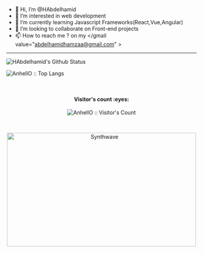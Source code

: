 - 👋 Hi, I’m @HAbdelhamid
- 👀 I’m interested in web development 
- 🌱 I’m currently learning Javascript Frameworks(React,Vue,Angular)
- 💞️ I’m looking to collaborate on Front-end projects
- 📫 How to reach me ? on my </gmail value="abdelhamidhamzaa@gmail.com" > 

<hr>

<div>

![HAbdelhamid's Github Status](https://github-readme-stats.vercel.app/api?username=HAbdelhamid&show_icons=true&title_color=3793c4&icon_color=ffbb00&text_color=ffffff&bg_color=000000)
  
<p><img src="https://github-readme-stats.vercel.app/api/top-langs/?username=HAbdelhamid&langs_count=10&theme=tokyonight&layout=compact" alt="AnhellO :: Top Langs" /></p>

</div>

<br>

<h4 align="center">Visitor's count :eyes:</h4>

<p align="center"><img src="https://profile-counter.glitch.me/{HAbdelhamid}/count.svg" alt="AnhellO :: Visitor's Count" /></p>

<br>


<p align="center"><img src="https://thumbs.gfycat.com/GoodnaturedFondGaur-size_restricted.gif" alt="Synthwave" height="300" width="500"></p>
<!---
HAbdelhamid/HAbdelhamid is a ✨ special ✨ repository because its `README.md` (this file) appears on your GitHub profile.
You can click the Preview link to take a look at your changes.
--->
